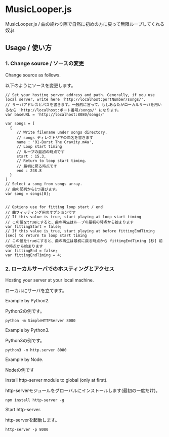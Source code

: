 # MusicLooper.js

MusicLooper.js / 曲の終わり際で自然に初めの方に戻って無限ループしてくれる奴.js

## Usage / 使い方

### 1. Change source / ソースの変更

Change source as follows.

以下のようにソースを変更します。

    // Set your hosting server address and path. Generally, if you use local server, write here 'http://localhost:portNumber/songs/'.
    // サーバアドレスとパスを書きます。一般的に言って、もしあなたがローカルサーバを用いるなら 'http://localhost:ポート番号/songs/' になります。
    var baseURL = 'http://localhost:8080/songs/'

    var songs = [
      {
         // Write filename under songs directory.
         // songs ディレクトリ下の曲名を書きます
         name : '01-Burst The Gravity.m4a',
         // Loop start timing
         // ループの最初の時点です
         start : 15.3,
         // Return to loop start timing.
         // 最初に戻る時点です
         end : 248.8
      }
    ]
    // Select a song from songs array.
    // 曲の配列から1つ選びます。
    var song = songs[0];


    // Options use for fitting loop start / end
    // 曲フィッティング用のオプションです
    // If this value is true, start playing at loop start timing
    // この値をtrueにすると、曲の再生はループの最初の時点から始まります
    var fittingStart = false;
    // If this value is true, start playing at before fittingEndTiming [sec] to return to loop start timing
    // この値をtrueにすると、曲の再生は最初に戻る時点から fittingEndTiming [秒] 前の時点から始まります
    var fittingEnd = false;
    var fittingEndTiming = 4;

### 2. ローカルサーバでのホスティングとアクセス

Hosting your server at your local machine.

ローカルにサーバを立てます。

Example by Python2.

Python2の例です。

    python -m SimpleHTTPServer 8080


Example by Python3.

Python3の例です。

    python3 -m http.server 8080

Example by Node.

Nodeの例です

Install http-server module to global (only at first).

http-serverモジュールをグローバルにインストールします(最初の一度だけ)。

    npm install http-server -g

Start http-server.

http-serverを起動します。

    http-server -p 8080
